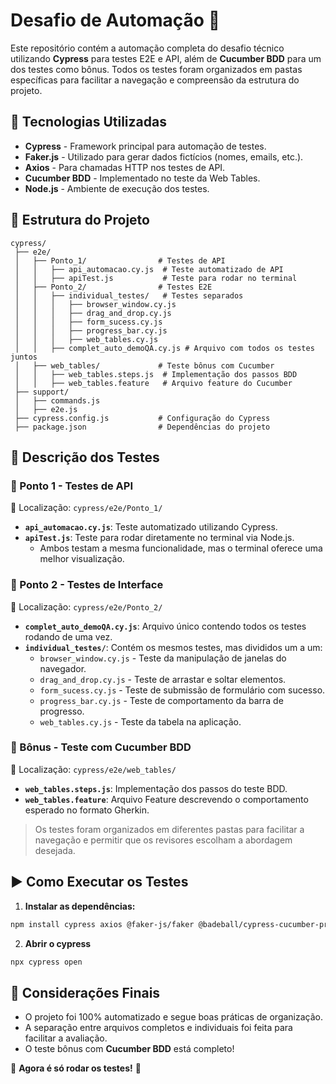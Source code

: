 # Desafio de Automação 🚀

Este repositório contém a automação completa do desafio técnico utilizando **Cypress** para testes E2E e API, além de **Cucumber BDD** para um dos testes como bônus. Todos os testes foram organizados em pastas específicas para facilitar a navegação e compreensão da estrutura do projeto.

## 📌 Tecnologias Utilizadas

- **Cypress** - Framework principal para automação de testes.
- **Faker.js** - Utilizado para gerar dados fictícios (nomes, emails, etc.).
- **Axios** - Para chamadas HTTP nos testes de API.
- **Cucumber BDD** - Implementado no teste da Web Tables.
- **Node.js** - Ambiente de execução dos testes.

## 📂 Estrutura do Projeto

```
cypress/
 ├── e2e/
 │   ├── Ponto_1/                # Testes de API
 │   │   ├── api_automacao.cy.js  # Teste automatizado de API
 │   │   ├── apiTest.js           # Teste para rodar no terminal
 │   ├── Ponto_2/                # Testes E2E
 │   │   ├── individual_testes/   # Testes separados
 │   │   │   ├── browser_window.cy.js
 │   │   │   ├── drag_and_drop.cy.js
 │   │   │   ├── form_sucess.cy.js
 │   │   │   ├── progress_bar.cy.js
 │   │   │   ├── web_tables.cy.js
 │   │   ├── complet_auto_demoQA.cy.js # Arquivo com todos os testes juntos
 │   ├── web_tables/             # Teste bônus com Cucumber
 │   │   ├── web_tables.steps.js  # Implementação dos passos BDD
 │   │   ├── web_tables.feature   # Arquivo feature do Cucumber
 ├── support/
 │   ├── commands.js
 │   ├── e2e.js
 ├── cypress.config.js           # Configuração do Cypress
 ├── package.json                # Dependências do projeto
```

## 🔎 Descrição dos Testes

### 📌 Ponto 1 - Testes de API

📍 Localização: `cypress/e2e/Ponto_1/`
- **`api_automacao.cy.js`**: Teste automatizado utilizando Cypress.
- **`apiTest.js`**: Teste para rodar diretamente no terminal via Node.js.
  - Ambos testam a mesma funcionalidade, mas o terminal oferece uma melhor visualização.

### 📌 Ponto 2 - Testes de Interface

📍 Localização: `cypress/e2e/Ponto_2/`
- **`complet_auto_demoQA.cy.js`**: Arquivo único contendo todos os testes rodando de uma vez.
- **`individual_testes/`**: Contém os mesmos testes, mas divididos um a um:
  - `browser_window.cy.js` - Teste da manipulação de janelas do navegador.
  - `drag_and_drop.cy.js` - Teste de arrastar e soltar elementos.
  - `form_sucess.cy.js` - Teste de submissão de formulário com sucesso.
  - `progress_bar.cy.js` - Teste de comportamento da barra de progresso.
  - `web_tables.cy.js` - Teste da tabela na aplicação.

### 🎯 Bônus - Teste com Cucumber BDD

📍 Localização: `cypress/e2e/web_tables/`
- **`web_tables.steps.js`**: Implementação dos passos do teste BDD.
- **`web_tables.feature`**: Arquivo Feature descrevendo o comportamento esperado no formato Gherkin.

> Os testes foram organizados em diferentes pastas para facilitar a navegação e permitir que os revisores escolham a abordagem desejada.

## ▶ Como Executar os Testes

1. **Instalar as dependências:**
```sh
npm install cypress axios @faker-js/faker @badeball/cypress-cucumber-preprocessor @bahmutov/cypress-esbuild-preprocessor
```

2. **Abrir o cypress**
```sh
npx cypress open
```

## 🎯 Considerações Finais

- O projeto foi 100% automatizado e segue boas práticas de organização.
- A separação entre arquivos completos e individuais foi feita para facilitar a avaliação.
- O teste bônus com **Cucumber BDD** está completo!

🚀 **Agora é só rodar os testes!** 🚀

